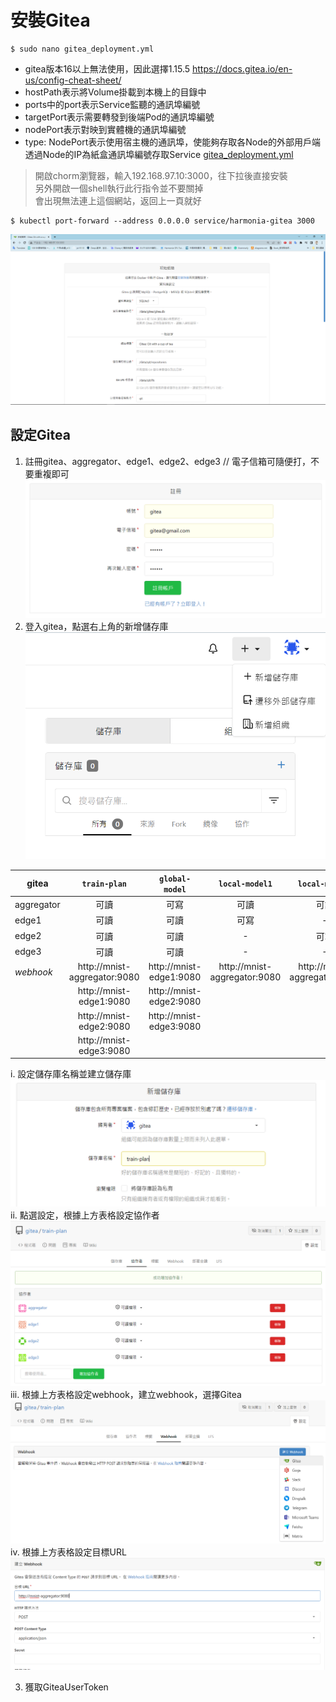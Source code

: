 # 安裝Gitea
```
$ sudo nano gitea_deployment.yml
```
* gitea版本16以上無法使用，因此選擇1.15.5
<https://docs.gitea.io/en-us/config-cheat-sheet/>
* hostPath表示將Volume掛載到本機上的目錄中
* ports中的port表示Service監聽的通訊埠編號
* targetPort表示需要轉發到後端Pod的通訊埠編號
* nodePort表示對映到實體機的通訊埠編號
* type: NodePort表示使用宿主機的通訊埠，使能夠存取各Node的外部用戶端透過Node的IP為紙盒通訊埠編號存取Service
[gitea_deployment.yml](https://github.com/jai-9110/Harmonia-FL/blob/8d92dc462e85a717171ebcb3ff43a598150cbd62/%E5%AE%89%E8%A3%9DHarmonia/gitea_deployment.yml)
> 開啟chorm瀏覽器，輸入192.168.97.10:3000，往下拉後直接安裝  
> 另外開啟一個shell執行此行指令並不要關掉  
> 會出現無法連上這個網站，返回上一頁就好
```
$ kubectl port-forward --address 0.0.0.0 service/harmonia-gitea 3000
```
![image](https://github.com/jai-9110/Harmonia-FL/blob/0b9c169e1209c02f349befd6dc833262a987339d/picture/%E5%AE%89%E8%A3%9Dgitea.png)
## 設定Gitea
1. 註冊gitea、aggregator、edge1、edge2、edge3    // 電子信箱可隨便打，不要重複即可
![image](https://github.com/jai-9110/Harmonia-FL/blob/c207227562c6e23239727d880a0414596753000e/picture/%E8%A8%BB%E5%86%8A%E5%B8%B3%E8%99%9F.png)
2. 登入gitea，點選右上角的新增儲存庫
![image](https://github.com/jai-9110/Harmonia-FL/blob/c8e482deb27c0b17a6d1f4ea20bf553e0ba5fab9/picture/%E6%96%B0%E5%A2%9E%E5%84%B2%E5%AD%98%E5%BA%AB.png)

| gitea | `train-plan` | `global-model` | `local-model1` | `local-model2` | `local-model3` |
|-----|:-------:|:-------:|:---:|:---:|:---:|
| aggregator | 可讀 | 可寫 | 可讀 | 可讀 | 可讀 |
| edge1 | 可讀 | 可讀 | 可寫 | - | - |
| edge2 | 可讀 | 可讀 | - | 可寫 | - |
| edge3 | 可讀 | 可讀 | - | - | 可寫 |
| *webhook* | http://mnist-aggregator:9080 | http://mnist-edge1:9080 | http://mnist-aggregator:9080 | http://mnist-aggregator:9080 | http://mnist-aggregator:9080 |
|   | http://mnist-edge1:9080 | http://mnist-edge2:9080 |
|   | http://mnist-edge2:9080 | http://mnist-edge3:9080 |
|   | http://mnist-edge3:9080 |
   i. 設定儲存庫名稱並建立儲存庫
      ![image](https://github.com/jai-9110/Harmonia-FL/blob/3fdf7d4949ffe4e8ddd2599e76cbfc30ea4768ce/picture/%E6%96%B0%E5%A2%9E%E5%84%B2%E5%AD%98%E5%BA%AB-2.png)
   ii. 點選設定，根據上方表格設定協作者
       ![image](https://github.com/jai-9110/Harmonia-FL/blob/125fcb24cf2eb99f99aa2713b3461812d6ac8fbf/picture/%E8%A8%AD%E5%AE%9A%E5%8D%94%E4%BD%9C%E8%80%85.png)
   iii. 根據上方表格設定webhook，建立webhook，選擇Gitea
       ![image](https://github.com/jai-9110/Harmonia-FL/blob/9d2d298791ca00380698b2592129329951d7f04b/picture/%E5%BB%BA%E7%AB%8Bwebhook.png)
   iv. 根據上方表格設定目標URL
       ![image](https://github.com/jai-9110/Harmonia-FL/blob/93c9bbfb14e522ba3e76d79906215b796b09a5bc/picture/%E8%A8%AD%E5%AE%9AURL.png)

3.  獲取GiteaUserToken
